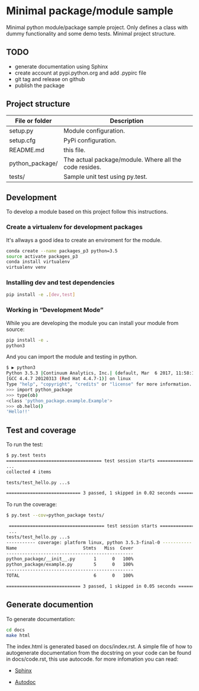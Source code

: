 # Minimal package/module sample

Minimal python module/package sample project. Only defines a class with dummy functionality and some demo tests. Minimal project structure.

## TODO

* generate documentation using Sphinx
* create account at pypi.python.org and add .pypirc file
* git tag and release on github
* publish the package

## Project structure

| File or folder  | Description  |
|---|---|
| setup.py  | Module configuration.  |
| setup.cfg  | PyPi configuration.  |
| README.md  | this file.  |
| python_package/  | The actual package/module. Where all the code resides.  |
| tests/  | Sample unit test using py.test.  |


## Development

To develop a module based on this project follow this instructions.

### Create a virtualenv for development packages

It's allways a good idea to create an enviroment for the module.

```bash
conda create --name packages_p3 python=3.5
source activate packages_p3
conda install virtualenv
virtualenv venv
```

### Installing dev and test dependencies
```bash
pip install -e .[dev,test]
```

### ​Working in “Development Mode”

While you are developing the module you can install your module from source:

```bash
pip install -e .
python3 
```

And you can import the module and testing in python.

```bash
$ ▶ python3
Python 3.5.3 |Continuum Analytics, Inc.| (default, Mar  6 2017, 11:58:13)
[GCC 4.4.7 20120313 (Red Hat 4.4.7-1)] on linux
Type "help", "copyright", "credits" or "license" for more information.
>>> import python_package
>>> type(ob)
<class 'python_package.example.Example'>
>>> ob.hello()
'Hello!!'
```

## Test and coverage

To run the test:

```bash
$ py.test tests
==================================== test session starts =====================================
...
collected 4 items

tests/test_hello.py ...s

============================ 3 passed, 1 skipped in 0.02 seconds =============================
```

To run the coverage:

```bash
$ py.test --cov=python_package tests/

 ==================================== test session starts =====================================
 ...
tests/test_hello.py ...s
----------- coverage: platform linux, python 3.5.3-final-0 -----------
Name                         Stmts   Miss  Cover
------------------------------------------------
python_package/__init__.py       1      0   100%
python_package/example.py        5      0   100%
------------------------------------------------
TOTAL                            6      0   100%

============================ 3 passed, 1 skipped in 0.05 seconds =============================
```

## Generate documention

To generate documentation:

```bash
cd docs
make html
```

The index.html is generated based on docs/index.rst. A simple file of how to autogenerate documentation from the docstring on your code can be found in docs/code.rst, this use autocode. for more infomation you can read:

* [Sphinx](http://www.sphinx-doc.org/en/stable/tutorial.html) 

* [Autodoc](http://www.sphinx-doc.org/en/stable/ext/autodoc.html)